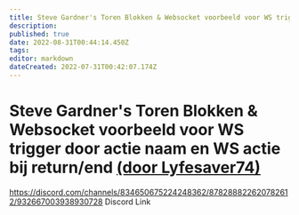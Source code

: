 ```yaml
---
title: Steve Gardner's Toren Blokken & Websocket voorbeeld voor WS trigger door actie naam en WS actie bij return/end (door Lyfesaver74)
description: 
published: true
date: 2022-08-31T00:44:14.450Z
tags: 
editor: markdown
dateCreated: 2022-07-31T00:42:07.174Z
---
```


# Steve Gardner's Toren Blokken & Websocket voorbeeld voor WS trigger door actie naam en WS actie bij return/end [(door Lyfesaver74)](https://www.twitch.tv/lyfesaver74)

https://discord.com/channels/834650675224248362/878288822620782612/932667003938930728 Discord Link